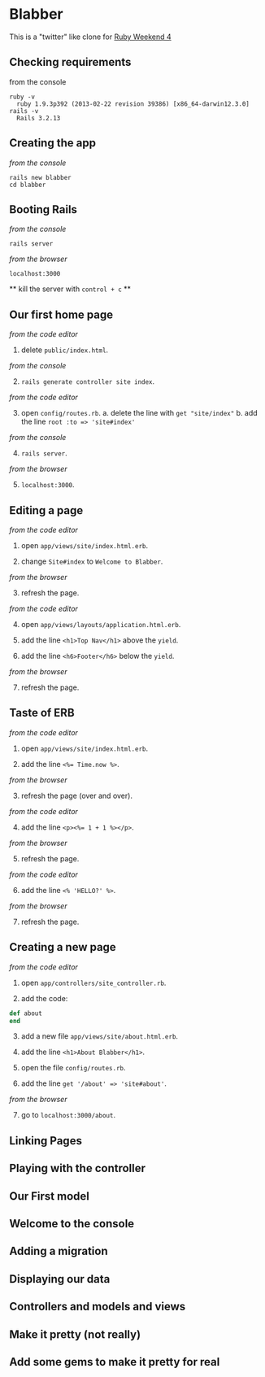 # Blabber
This is a "twitter" like clone for [Ruby Weekend 4](http://rubyweekend.com)

## Checking requirements
from the console

```text
ruby -v
  ruby 1.9.3p392 (2013-02-22 revision 39386) [x86_64-darwin12.3.0]
rails -v
  Rails 3.2.13
```

## Creating the app
_from the console_

```text
rails new blabber
cd blabber
```

## Booting Rails
_from the console_
```text
rails server
```

_from the browser_
```text
localhost:3000
```
** kill the server with `control + c` **

## Our first home page

_from the code editor_

1. delete `public/index.html`.

_from the console_

2. `rails generate controller site index`.

_from the code editor_

3. open `config/routes.rb`.
  a. delete the line with `get "site/index"`
  b. add the line `root :to => 'site#index'`

_from the console_

4. `rails server`.

_from the browser_

5. `localhost:3000`.

## Editing a page

_from the code editor_

1. open `app/views/site/index.html.erb`.

2. change `Site#index` to `Welcome to Blabber`.

_from the browser_

3. refresh the page.

_from the code editor_

4. open `app/views/layouts/application.html.erb`.

5. add the line `<h1>Top Nav</h1>` above the `yield`.

6. add the line `<h6>Footer</h6>` below the `yield`.

_from the browser_

7. refresh the page.


## Taste of ERB
_from the code editor_

1. open `app/views/site/index.html.erb`.

2. add the line `<%= Time.now %>`.

_from the browser_

3. refresh the page (over and over).

_from the code editor_

4. add the line `<p><%= 1 + 1 %></p>`.

_from the browser_

5. refresh the page.

_from the code editor_

6. add the line `<% 'HELLO?' %>`.

_from the browser_

7. refresh the page.


## Creating a new page
_from the code editor_

1. open `app/controllers/site_controller.rb`.

2. add the code:
```ruby
def about
end
```

3. add a new file `app/views/site/about.html.erb`.

4. add the line `<h1>About Blabber</h1>`.

5. open the file `config/routes.rb`.

6. add the line `get '/about' => 'site#about'`.

_from the browser_

7. go to `localhost:3000/about`.


## Linking Pages


## Playing with the controller

## Our First model

## Welcome to the console

## Adding a migration

## Displaying our data

## Controllers and models and views

## Make it pretty (not really)

## Add some gems to make it pretty for real
